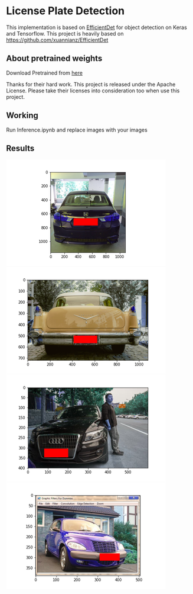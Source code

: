 # License Plate Detection
This implementation is based on [EfficientDet](https://arxiv.org/pdf/1911.09070.pdf) for object detection on Keras and Tensorflow. 
This project is heavily based on https://github.com/xuannianz/EfficientDet

## About pretrained weights
Download Pretrained from <a href='https://drive.google.com/open?id=1lf4FyqTo1OYA8dyKnD_Bu9p-mlJJyVip'> here </a>

Thanks for their hard work.
This project is released under the Apache License. Please take their licenses into consideration too when use this project.

## Working 

Run Inference.ipynb and replace images with your images


## Results 
<img src='output/0.png'></img>
<img src='output/1.png'></img>
<img src='output/2.png'></img>
<img src='output/3.png'></img>
